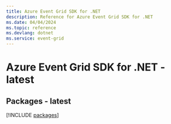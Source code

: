 ```yaml
---
title: Azure Event Grid SDK for .NET
description: Reference for Azure Event Grid SDK for .NET
ms.date: 04/04/2024
ms.topic: reference
ms.devlang: dotnet
ms.service: event-grid
---
```

# Azure Event Grid SDK for .NET - latest
## Packages - latest
[!INCLUDE [packages](event-grid-index.md)]
